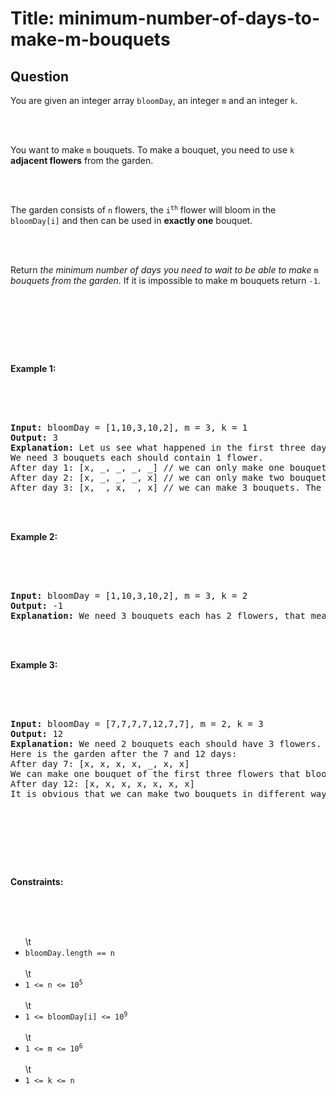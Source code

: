 # Title: minimum-number-of-days-to-make-m-bouquets
## Question
<p>You are given an integer array <code>bloomDay</code>, an integer <code>m</code> and an integer <code>k</code>.</p><br><br><p>You want to make <code>m</code> bouquets. To make a bouquet, you need to use <code>k</code> <strong>adjacent flowers</strong> from the garden.</p><br><br><p>The garden consists of <code>n</code> flowers, the <code>i<sup>th</sup></code> flower will bloom in the <code>bloomDay[i]</code> and then can be used in <strong>exactly one</strong> bouquet.</p><br><br><p>Return <em>the minimum number of days you need to wait to be able to make </em><code>m</code><em> bouquets from the garden</em>. If it is impossible to make m bouquets return <code>-1</code>.</p><br><br><p>&nbsp;</p><br><p><strong class=\"example\">Example 1:</strong></p><br><br><pre><br><strong>Input:</strong> bloomDay = [1,10,3,10,2], m = 3, k = 1<br><strong>Output:</strong> 3<br><strong>Explanation:</strong> Let us see what happened in the first three days. x means flower bloomed and _ means flower did not bloom in the garden.<br>We need 3 bouquets each should contain 1 flower.<br>After day 1: [x, _, _, _, _] // we can only make one bouquet.<br>After day 2: [x, _, _, _, x] // we can only make two bouquets.<br>After day 3: [x, _, x, _, x] // we can make 3 bouquets. The answer is 3.<br></pre><br><br><p><strong class=\"example\">Example 2:</strong></p><br><br><pre><br><strong>Input:</strong> bloomDay = [1,10,3,10,2], m = 3, k = 2<br><strong>Output:</strong> -1<br><strong>Explanation:</strong> We need 3 bouquets each has 2 flowers, that means we need 6 flowers. We only have 5 flowers so it is impossible to get the needed bouquets and we return -1.<br></pre><br><br><p><strong class=\"example\">Example 3:</strong></p><br><br><pre><br><strong>Input:</strong> bloomDay = [7,7,7,7,12,7,7], m = 2, k = 3<br><strong>Output:</strong> 12<br><strong>Explanation:</strong> We need 2 bouquets each should have 3 flowers.<br>Here is the garden after the 7 and 12 days:<br>After day 7: [x, x, x, x, _, x, x]<br>We can make one bouquet of the first three flowers that bloomed. We cannot make another bouquet from the last three flowers that bloomed because they are not adjacent.<br>After day 12: [x, x, x, x, x, x, x]<br>It is obvious that we can make two bouquets in different ways.<br></pre><br><br><p>&nbsp;</p><br><p><strong>Constraints:</strong></p><br><br><ul><br>\t<li><code>bloomDay.length == n</code></li><br>\t<li><code>1 &lt;= n &lt;= 10<sup>5</sup></code></li><br>\t<li><code>1 &lt;= bloomDay[i] &lt;= 10<sup>9</sup></code></li><br>\t<li><code>1 &lt;= m &lt;= 10<sup>6</sup></code></li><br>\t<li><code>1 &lt;= k &lt;= n</code></li><br></ul><br>
